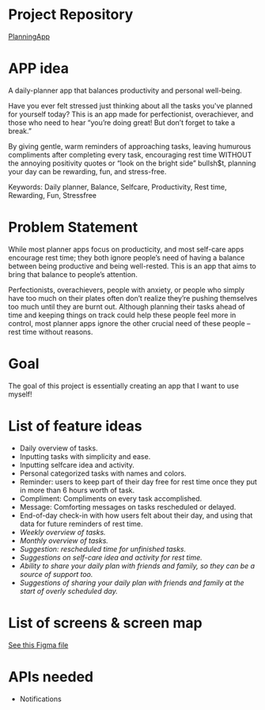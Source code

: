 # Project Repository
[PlanningApp](https://github.com/sl30724/PlanningApp)

# APP idea

A daily-planner app that balances productivity and personal well-being.

Have you ever felt stressed just thinking about all the tasks you've planned for yourself today? This is an app made for perfectionist, overachiever, and those who need to hear “you’re doing great! But don’t forget to take a break.”

By giving gentle, warm reminders of approaching tasks, leaving humurous compliments after completing every task, encouraging rest time WITHOUT the annoying positivity quotes or “look on the bright side” bullsh$t, planning your day can be rewarding, fun, and stress-free.

Keywords: Daily planner, Balance, Selfcare, Productivity, Rest time, Rewarding, Fun, Stressfree

# Problem Statement

While most planner apps focus on producticity, and most self-care apps encourage rest time; they both ignore people’s need of having a balance between being productive and being well-rested. This is an app that aims to bring that balance to people’s attention. 

Perfectionists, overachievers, people with anxiety, or people who simply have too much on their plates often don’t realize they’re pushing themselves too much until they are burnt out. Although planning their tasks ahead of time and keeping things on track could help these people feel more in control, most planner apps ignore the other crucial need of these people – rest time without reasons.

# Goal

The goal of this project is essentially creating an app that I want to use myself!

# List of feature ideas

- Daily overview of tasks.
- Inputting tasks with simplicity and ease.
- Inputting selfcare idea and activity.
- Personal categorized tasks with names and colors.
- Reminder: users to keep part of their day free for rest time once they put in more than 6 hours worth of task.
- Compliment: Compliments on every task accomplished.
- Message: Comforting messages on tasks rescheduled or delayed.
- End-of-day check-in with how users felt about their day, and using that data for future reminders of rest time.
- *Weekly overview of tasks.*
- *Monthly overview of tasks.*
- *Suggestion: rescheduled time for unfinished tasks.*
- *Suggestions on self-care idea and activity for rest time.*
- *Ability to share your daily plan with friends and family, so they can be a source of support too.*
- *Suggestions of sharing your daily plan with friends and family at the start of overly scheduled day.*

# List of screens & screen map

[See this Figma file](https://www.figma.com/file/o1GhTTO36qFSxos4Q2S40x/PlanningApp?node-id=9%3A3)

# APIs needed

- Notifications

